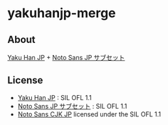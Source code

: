 # yakuhanjp-merge

## About

[Yaku Han JP](https://github.com/qrac/yakuhanjp) + [Noto Sans JP サブセット](https://github.com/ixkaito/NotoSansJP-subset)

## License

- [Yaku Han JP](https://github.com/qrac/yakuhanjp) : SIL OFL 1.1
- [Noto Sans JP サブセット](https://github.com/ixkaito/NotoSansJP-subset) : SIL OFL 1.1
- [Noto Sans CJK JP](https://www.google.com/get/noto/#sans-jpan) licensed under the SIL OFL 1.1
